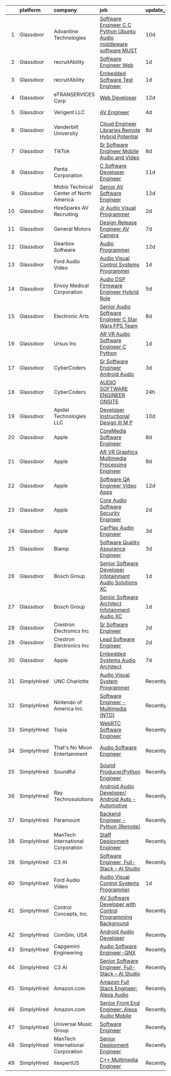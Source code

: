 

|    | platform    | company                                 | job                                                                                                                                                                                                                                                                                                                                                                                                                                                                                                                                                                                                                                                                                                                                                                                                                                                                                                                                                                                                                                                                                                                                                                                                                                                                                                                                                                                                                                                                             | update_time   | location            |
|---:|:------------|:----------------------------------------|:--------------------------------------------------------------------------------------------------------------------------------------------------------------------------------------------------------------------------------------------------------------------------------------------------------------------------------------------------------------------------------------------------------------------------------------------------------------------------------------------------------------------------------------------------------------------------------------------------------------------------------------------------------------------------------------------------------------------------------------------------------------------------------------------------------------------------------------------------------------------------------------------------------------------------------------------------------------------------------------------------------------------------------------------------------------------------------------------------------------------------------------------------------------------------------------------------------------------------------------------------------------------------------------------------------------------------------------------------------------------------------------------------------------------------------------------------------------------------------|:--------------|:--------------------|
|  1 | Glassdoor   | Advantine Technologies                  | [Software Engineer  C C    Python  Ubuntu  Audio middleware software MUST ](https://www.glassdoor.com/partner/jobListing.htm?pos=130&ao=1136043&s=58&guid=00000181e6df0a8aa44420ae13933547&src=GD_JOB_AD&t=SR&vt=w&ea=1&cs=1_445a23c2&cb=1657435786385&jobListingId=1007972073670&jrtk=3-0-1g7jdu2r0k27g801-1g7jdu2reih4o800-43f7a1d6bbe0e6f7-)                                                                                                                                                                                                                                                                                                                                                                                                                                                                                                                                                                                                                                                                                                                                                                                                                                                                                                                                                                                                                                                                                                                                 | 10d           | Redmond, WA         |
|  2 | Glassdoor   | recruitAbility                          | [Software Engineer  Web](https://www.glassdoor.com/partner/jobListing.htm?pos=109&ao=1110586&s=58&guid=00000181e6df0a8aa44420ae13933547&src=GD_JOB_AD&t=SR&vt=w&ea=1&cs=1_f491dd7f&cb=1657435786382&jobListingId=1007993350900&cpc=DE56C24FF6DEC286&jrtk=3-0-1g7jdu2r0k27g801-1g7jdu2reih4o800-a6fb43e5e45320fe--6NYlbfkN0CGG9KWCDlpnNsyBDyIiP_Q0811kl3MMa1wmNp0I1WtkTaTZU1gJWaiKEGe9oYuZ3D24_95v17khzDiNXpw4LLHJOQJ9BVohnrIZIusuTOLLdPBYJ9KDpcSggyMqRvD638LQj4oy0VNw9WvDZguzChTiPuvLyvDPZakDNqpmlS2eUKSlZcaQkWiWD6_8VtsqzbW4Hw1-lOC518riWeM33IXHl0nULtZ8LAcbk1CzQN85WR73PWjG8jhR9K2L1BeYeMrBGUPV7UEdRh7NjrHCacSNZOLCD14Ao1xrtZjnqR4kADrHJPkjxvZWj53ryZPe47bfZmwn6DgWr8iWeDM_uCqXsY4PEtJkoQ_id4_ef5XzsGX004_qia7i-h8Usavslx3OkzmZoA5ap7FqBwigcmk7xTNJ1Tc9O39GdRMas_PBLrgA9boGQAnmXHR5sG0nGyfXQSWzBurLPeF5v9qKPyz4SJYbn_vMi83erCJr8bzZLB6SeyiEJbQ58xYJax4PqCvrgNssA0NDQ%3D%3D)                                                                                                                                                                                                                                                                                                                                                                                                                                                                                                                                                                                                   | 1d            | Anaheim, CA         |
|  3 | Glassdoor   | recruitAbility                          | [Embedded Software Test Engineer](https://www.glassdoor.com/partner/jobListing.htm?pos=112&ao=1110586&s=58&guid=00000181e6df0a8aa44420ae13933547&src=GD_JOB_AD&t=SR&vt=w&ea=1&cs=1_93501a35&cb=1657435786383&jobListingId=1007993351065&cpc=E773D000C9BC26FA&jrtk=3-0-1g7jdu2r0k27g801-1g7jdu2reih4o800-b3b2e304a8b052d2--6NYlbfkN0CGG9KWCDlpnNsyBDyIiP_Q0811kl3MMa1wmNp0I1WtkTaTZU1gJWaiKEGe9oYuZ3D24_95v17khxRh67z8nuWlw_D1Ty2Lel98NeS7hoFDxfSTsXxHpp3u-K8neV5fMfUbHy0WssQFyuEkcgyK-5yTWhd_mTY9STW0Gyjk2j3lUCFun7KjT2EuXEW7ttgqbowRWdpt9YjvpeBXu9gmvqbTQGX7oWvMOfUtXJtSuKIiLyVVQ7J79nz4RUoWKELLZLFcmiv9XZzh7THKnUMye3vJh5v6UlpOpYJmlSY3KmW-FF-WS2jJH9mqhfIsY6kWey3hTGmiWiU1BbM4h7Dv9WjptFmvHc40kieqIyBVeBKym29UtJQwF3FeaTqDCJO7lPGPO6FU4DWEqWsgx0PSUO-0vXv6MhhmpLXvlkOUR_KPP86nRLLvRabRkKL0SFXCGRv8UgUiDWno037m5cHvdwmAgX_H7QDcL4B78vC0WbeYhfG_720CoqUaBcHxommB7RMxpWv-XmyqMQ%3D%3D)                                                                                                                                                                                                                                                                                                                                                                                                                                                                                                                                                                                          | 1d            | Anaheim, CA         |
|  4 | Glassdoor   | eTRANSERVICES Corp                      | [Web Developer](https://www.glassdoor.com/partner/jobListing.htm?pos=119&ao=1136043&s=58&guid=00000181e6df0a8aa44420ae13933547&src=GD_JOB_AD&t=SR&vt=w&ea=1&cs=1_94105a07&cb=1657435786384&jobListingId=1007966492253&jrtk=3-0-1g7jdu2r0k27g801-1g7jdu2reih4o800-0b4d931cfa313b9a-)                                                                                                                                                                                                                                                                                                                                                                                                                                                                                                                                                                                                                                                                                                                                                                                                                                                                                                                                                                                                                                                                                                                                                                                             | 12d           | Remote              |
|  5 | Glassdoor   | Verigent  LLC                           | [AV Engineer](https://www.glassdoor.com/partner/jobListing.htm?pos=102&ao=1110586&s=58&guid=00000181e6df0a8aa44420ae13933547&src=GD_JOB_AD&t=SR&vt=w&ea=1&cs=1_ab3153ec&cb=1657435786381&jobListingId=1007984822485&cpc=63C68CF611DF075E&jrtk=3-0-1g7jdu2r0k27g801-1g7jdu2reih4o800-c4106be80372c143--6NYlbfkN0AHZxIc0N1kMT8kNUg1DFhCllKZB1i6XRpHyefWo7Z_obAoRrv4EF-YffJpju_f3_S8p5VJSRh3JCqwMhzjap7rCn7-8ULSAGIrnb-k3sfiMpRYf3PK_ebrI8DqRVnG-QAI5ez1s_flDP-etVsNG07ZYaBzbL2KsqnHAuHyeaC-Ghs2PiMKHsz82SQjgwaJpYuqekNGZQOG2SfrUrdRZqmBlGXf0nQmUKnp6OQEWDWR8q25jxpXN7abvAOITwaydmYmpeMcpB1MoAhDKYz1GUFjqHLEMSFt5oFnBaSaOqTWyqCsXRF4K1CiIVf5AdxZfZu1SnrB7DBOkCZaF0CmJZXforEUcNYVFlCc7yS23y_7MyOUM_sZvHqiSHTQ35QDbaDEggl56CgyBvCoS5ie6bckGdRfcvTYY2as1zNoSEh53Qf88Z4kUZdcOrPha2pxGyabyM3MISfPMraZRGMMOQId_c9T49u-AYwty7psQzijhkkPrVnuch269VkNu-1Ic0FmzcZYwufywQ%3D%3D)                                                                                                                                                                                                                                                                                                                                                                                                                                                                                                                                                                                                              | 4d            | Charlotte, NC       |
|  6 | Glassdoor   | Vanderbilt University                   | [Cloud Engineer  Libraries  Remote Hybrid Potential ](https://www.glassdoor.com/partner/jobListing.htm?pos=125&ao=1136043&s=58&guid=00000181e6df0a8aa44420ae13933547&src=GD_JOB_AD&t=SR&vt=w&cs=1_d959d527&cb=1657435786384&jobListingId=1007977526688&jrtk=3-0-1g7jdu2r0k27g801-1g7jdu2reih4o800-c3977357fc7c0025-)                                                                                                                                                                                                                                                                                                                                                                                                                                                                                                                                                                                                                                                                                                                                                                                                                                                                                                                                                                                                                                                                                                                                                            | 8d            | Nashville, TN       |
|  7 | Glassdoor   | TikTok                                  | [Sr  Software Engineer  Mobile Audio and Video](https://www.glassdoor.com/partner/jobListing.htm?pos=126&ao=1136043&s=58&guid=00000181e6df0a8aa44420ae13933547&src=GD_JOB_AD&t=SR&vt=w&cs=1_21826355&cb=1657435786384&jobListingId=1007977692020&jrtk=3-0-1g7jdu2r0k27g801-1g7jdu2reih4o800-fb4d70513ed015d7-)                                                                                                                                                                                                                                                                                                                                                                                                                                                                                                                                                                                                                                                                                                                                                                                                                                                                                                                                                                                                                                                                                                                                                                  | 8d            | Seattle, WA         |
|  8 | Glassdoor   | Penta Corporation                       | [C   Software Developer   Engineer](https://www.glassdoor.com/partner/jobListing.htm?pos=121&ao=1136043&s=58&guid=00000181e6df0a8aa44420ae13933547&src=GD_JOB_AD&t=SR&vt=w&ea=1&cs=1_56584ad9&cb=1657435786384&jobListingId=1007968416590&jrtk=3-0-1g7jdu2r0k27g801-1g7jdu2reih4o800-40ff0cdbb3ffb393-)                                                                                                                                                                                                                                                                                                                                                                                                                                                                                                                                                                                                                                                                                                                                                                                                                                                                                                                                                                                                                                                                                                                                                                         | 11d           | New Orleans, LA     |
|  9 | Glassdoor   | Mobis Technical Center of North America | [Senior AV Software Engineer](https://www.glassdoor.com/partner/jobListing.htm?pos=127&ao=1136043&s=58&guid=00000181e6df0a8aa44420ae13933547&src=GD_JOB_AD&t=SR&vt=w&cs=1_52bd9788&cb=1657435786384&jobListingId=1007966371416&jrtk=3-0-1g7jdu2r0k27g801-1g7jdu2reih4o800-7715714bf1b4ad98-)                                                                                                                                                                                                                                                                                                                                                                                                                                                                                                                                                                                                                                                                                                                                                                                                                                                                                                                                                                                                                                                                                                                                                                                    | 12d           | Plymouth, MI        |
| 10 | Glassdoor   | HireSparks AV Recruiting                | [Jr  Audio Visual Programmer](https://www.glassdoor.com/partner/jobListing.htm?pos=104&ao=1110586&s=58&guid=00000181e6df0a8aa44420ae13933547&src=GD_JOB_AD&t=SR&vt=w&ea=1&cs=1_ba8da75c&cb=1657435786381&jobListingId=1007990589401&cpc=F793441F64F6F721&jrtk=3-0-1g7jdu2r0k27g801-1g7jdu2reih4o800-3645d3de07ee691e--6NYlbfkN0CgISsLKYw0qJRFWluNVVgIYeD3xM8qesrjCvAKwjwwKRSQqxAUlElEhVVO1a0J4Unh9MYd1JqPkQC11VzVzI6yg52sATyjgpvMUk0BUitp0u6dvzaBntZv5uGPwrmlY2rICOfOV3e1M7oxBnFa0aB2XTgOd7Gr7MyaAELUGl7tizV7Ga54Kq26hB4Sqs75kd-coSpZ__3ZzPvnwEu68YAF9LvfmQvYKorfFa_APrqjRNX3nKr0_A_vPF2tMRgD4W6J6eSFsrW_8L8arXRmEBrCS5h1uyriA0Nc_-0S_-E-18lCI85vJaqOio2-yVCk4UIDb9bGMAs6ocDq61ITp6M58DRZqSGbz2YD92pE3aliuuXiJu17b7S70jTH8onSRLFAcATQzmpft0Yp60nIC5Lab3SORS5U_udmJucXRkazK2JTohd21RAYiI_lolB8EiB484_UG1piTUmQHtvpBj6CYb4liPXQnwRCcD1XwBsiPwGAEOxsgbpoArCHxpGNDEW8JEo1AObxSBFksr7yjOvG)                                                                                                                                                                                                                                                                                                                                                                                                                                                                                                                                                                                          | 2d            | Richmond, VA        |
| 11 | Glassdoor   | General Motors                          | [Design Release Engineer   AV Camera](https://www.glassdoor.com/partner/jobListing.htm?pos=123&ao=1136043&s=58&guid=00000181e6df0a8aa44420ae13933547&src=GD_JOB_AD&t=SR&vt=w&cs=1_1db78e12&cb=1657435786384&jobListingId=1007979241599&jrtk=3-0-1g7jdu2r0k27g801-1g7jdu2reih4o800-e91fb23f7f6e60ba-)                                                                                                                                                                                                                                                                                                                                                                                                                                                                                                                                                                                                                                                                                                                                                                                                                                                                                                                                                                                                                                                                                                                                                                            | 7d            | Warren, MI          |
| 12 | Glassdoor   | Gearbox Software                        | [Audio Programmer](https://www.glassdoor.com/partner/jobListing.htm?pos=122&ao=1136043&s=58&guid=00000181e6df0a8aa44420ae13933547&src=GD_JOB_AD&t=SR&vt=w&ea=1&cs=1_6c4aabd2&cb=1657435786384&jobListingId=1007967708425&jrtk=3-0-1g7jdu2r0k27g801-1g7jdu2reih4o800-b083600c6f706150-)                                                                                                                                                                                                                                                                                                                                                                                                                                                                                                                                                                                                                                                                                                                                                                                                                                                                                                                                                                                                                                                                                                                                                                                          | 12d           | Frisco, TX          |
| 13 | Glassdoor   | Ford Audio Video                        | [Audio Visual Control Systems Programmer](https://www.glassdoor.com/partner/jobListing.htm?pos=103&ao=1110586&s=58&guid=00000181e6df0a8aa44420ae13933547&src=GD_JOB_AD&t=SR&vt=w&ea=1&cs=1_3f7f75b3&cb=1657435786381&jobListingId=1007993174545&cpc=20E46BB5786CE82A&jrtk=3-0-1g7jdu2r0k27g801-1g7jdu2reih4o800-72ff076388985a37--6NYlbfkN0D5Qh5ztHRJazBopTDU4c15ovZ4yuEHLDrRszDAd4mXZfEM9UhCL-UOGfuzT-KuljJFK06AQHoYU57YAYNjUbhnHAcwFeW0cV4-wbyC8hTrz52B5uGs0Xrn7C4pvwEj2VATkM4T7HnATzImlYTII65d4hbg04qPgSOgfl85f_CI4TVAYtvbkd1CpNKaDqKdjg5h7gThOA6axdGI2WRmcKcqitR950kbAkwxhd0YAy4wh0vOtoslwLsK0ruL9xt4TfnGFTietQnbizllJCqB4wmo0dM_z_ei8OldcEv-pQTbMJ9lb9lnrshTdIv6-gG4rUbiB_9hOOcMUeeiVeHMLnhnv1TT3gpN3NlhpNZ3nTWLoAAA20Pr_OBgeXbK3XJ-PCELjJDAMRpcsTCcrVi2NRnNK3LBrydtL8jWG3MO3D0_Az1qR4u0wFgE_u0eqrQ5-7ruGRIopI-ldeTZjZxpUzLZRtNV6zSnCI_VFz31WY4tvIgLvEU9eLboBxLpZddPdVTQ4s66V0TEY0SDemTKVo25)                                                                                                                                                                                                                                                                                                                                                                                                                                                                                                                                                                              | 1d            | Oklahoma City, OK   |
| 14 | Glassdoor   | Envoy Medical Corporation               | [Audio DSP Firmware Engineer  Hybrid Role ](https://www.glassdoor.com/partner/jobListing.htm?pos=101&ao=1110586&s=58&guid=00000181e6df0a8aa44420ae13933547&src=GD_JOB_AD&t=SR&vt=w&ea=1&cs=1_c38c3d4b&cb=1657435786381&jobListingId=1007982843269&cpc=50179EF3956C3176&jrtk=3-0-1g7jdu2r0k27g801-1g7jdu2reih4o800-1a8667a6952a7d3f--6NYlbfkN0C2SVAOpOeIWQkPp9EeCSLxTLheLRty2uanDx8E9nXZ3vo_i2DCYlseHe8MlqP0GQrwO9cNewLpOxVPax3blNM7tR65ucCZ_LJY0bOTgnoi3fYnvrn6CGy52bnNlpOl79nDB8WILpGyF19NTpy5P6wBcBXV3KL3xsTIiZ_23L9qdJ9WrVTiU8K0LXcy-92zjF0GUxf5K0Bq3tm8HxR6ld9c6HDogUtONZQrj5gEzGZ1Zkm0Y5a5oa3fKopQcTCV2gnI3TzI2dgP6nd0XLYDzf_g7sDKHDNngLW8IjLvtWI91_1brL5W-CxcQiWEn0gN3h9k-Wao53eaSC2QpcoRVLvlLDTD9oOviG0gVL8vkuIejoknuhY9zAHpHk_VLkHdC-ONCWZH_HZAJnU-bXwmAH2IhhA9l12CRur4p2xLsHoEEmtsWpr5i426wOUOkbGNR5DRC6Os-KCAvPe4FouP6V8EeYoEJYUhDi_TJXF4uTA-gJrjm5c4420PLHdTzVzdRZKvBe_z61E0MYnM-36SG6PxvznZ9JrMoTg%3D)                                                                                                                                                                                                                                                                                                                                                                                                                                                                                                                                                              | 5d            | Saint Paul, MN      |
| 15 | Glassdoor   | Electronic Arts                         | [Senior Audio Software Engineer   C    Star Wars FPS Team ](https://www.glassdoor.com/partner/jobListing.htm?pos=120&ao=1136043&s=58&guid=00000181e6df0a8aa44420ae13933547&src=GD_JOB_AD&t=SR&vt=w&cs=1_64843f45&cb=1657435786384&jobListingId=1007977803487&jrtk=3-0-1g7jdu2r0k27g801-1g7jdu2reih4o800-17edc09a89127899-)                                                                                                                                                                                                                                                                                                                                                                                                                                                                                                                                                                                                                                                                                                                                                                                                                                                                                                                                                                                                                                                                                                                                                      | 8d            | Los Angeles, CA     |
| 16 | Glassdoor   | Ursus  Inc                              | [AR VR Audio Software Engineer   C   Python](https://www.glassdoor.com/partner/jobListing.htm?pos=107&ao=1110586&s=58&guid=00000181e6df0a8aa44420ae13933547&src=GD_JOB_AD&t=SR&vt=w&ea=1&cs=1_97421a6b&cb=1657435786382&jobListingId=1007993377891&cpc=BCC169F53084E245&jrtk=3-0-1g7jdu2r0k27g801-1g7jdu2reih4o800-aa3ce2fb02d8ce81--6NYlbfkN0CT8vBT9H5mqECx2dfLV_FONLPDKpIRssxVwtj05Tmm4rA5I0VNOPdM1oYsK66ov5oIrm6uNt0XDvpl2KYEwQICSaD5MLEKBZUJ16SpRSONk4KxDzLgWuNHc-mKZGUkO1IWuKva4frPteSuou09hRerYEP3Zpi81Lc8E9fKSHP7VIDxORxefithbZH9PCMwkDukGkVZREcWMM9hVPJ9fODmdt4RfzPiA7lnwPGjRh2I_k9VvPcZ9j8QIULubvdA6fo_5Nl_hcuOiz1TaPpLI9OQl0YoX_Ue4t-U8z3hCVWY2NboO7bSiJ273qSPoPBwZUJmjPPUGWEHR0nT0T575uWdTPPA7ZjrbbSxGbqVGjyCk1UhyvZhBi-l_V56YZSPh1fZG45zXJbY7DgqN2M7wRciRJWpi53Ck_8btodY9ZcvlXGH7Q_OCQQBwJhZBfpPhnSXGF9VLTinmqh36fa3vohhcIbOlHJ1HtBfxCQe2HW43j68ZCrFRd4--PGOe96DnocDJvpUKq5yLP96Gc4l7_abInCN4MyiEDIe_vLH6h9ALU9sCV-_7fW6lv03XZMe2esHk-PTJjsmwkpGJ3Kv9Kq-1QT0v57oVGRJTFj5TEKLFRvCPUpG_MjDXM-RJgkWdVy7NNGLzr1UopLQoiTFQ-DMN2pHL2bTp8FXAL1jLPz7uLDIj36BMqxjMWepiEflijYDu3erot5EKhYdDUJA8sqte9I5kGN5zfKgVUHfVs2YzbY1Amy7nYSysszAPB70sYcuVMezddPiplBdSK7xRfP5j2NfdIIfEgDg-TDka-1CsCGpTatPdLRoZYgWa-hbRGrOA6Br5ZCRsnNVKCh0sEFPcD1YAqqAkPhB-9qMiIG7lZKdbgiD214GGgVHDKVLRXZu5_Gs9vw76SuS0z4w2okdvp2b3znEhGC6v3IO6I9v6dCW8BkEpXNK7VUYqleuWBQhE1XR3OBCx4qVlZaAhZV3RanDkSGAuxi2cJ6i7xKqjK2FQRWgjAUEh8vJDGoCJFs%3D)                                                             | 1d            | Redmond, WA         |
| 17 | Glassdoor   | CyberCoders                             | [Sr  Software Engineer   Android Audio](https://www.glassdoor.com/partner/jobListing.htm?pos=118&ao=1110586&s=58&guid=00000181e6df0a8aa44420ae13933547&src=GD_JOB_AD&t=SR&vt=w&ea=1&cs=1_d6b9120b&cb=1657435786384&jobListingId=1007987517099&cpc=8795CF9063CD573D&jrtk=3-0-1g7jdu2r0k27g801-1g7jdu2reih4o800-a8e540be4dd6c408--6NYlbfkN0CpFJQzrgRR8WqXWK1qKKEqALWJw739KlKqr2H-MSI4eoBlI4EFrmor2FYZMP3muM3OOity3yEcY3i_J8LPh4nGZ28eVZoRp-v5PROKvCD6H6FQ-l7WGNxNyGKyW6Uz2ZtP6R3WzhHAO6LhwCZqjM6JNHaePJPsfycbwRj3WCnzWZclC7CDpLwG5AzyzzS8A4JqplNkNX2ETOqNOGFgO_e445VB_pu-UKUHpPyZ9cvmD02iC_LT6CtKC7Ktp-27WlzZN6xagWxiVpeP-h_C1gf7XlSPXXXy4NVAlTayNbcW5VHGNT097gEIJpzWZdRsSHwLSlkMGPyVrB34-Ehsb7dzhMSkuk0UHN0axezntYBWIycvFLHLMX2tT05lZrcqU_5uQa6ZOxmDtxaclla4ZkrmSCOgWj1JMguHZnJDObfI21P0aKbMRPcVmqcVcQ-oPoIIQckjqro89Xm6nKX4reRGinN2s1QStKhH5Tkjjb6hcqCjWCs0MRV8sUWPXJItIPFjPPRoPaGASKmli24J4KRP1ah1YHltjs3P8fKGBHUBYuSi5YR3Barm28nHNxE5nOi1gIEuT2ljzT2Hn6Bgyt1kC0gYIH-jTNauCYsfGNeY077Tk9dx2zW0sNrt4agtOXjrf1upORHctDyYgHmRBnSGeBGJ4KZcTzfJ5Vh7ls_LW2j5Hzjqx5ZW3NX2DVRK48c10m2fT_jQ79yfm_jGnaFdGOlE460PR_Ylg2CMM2BxixueAplIvQbIk9YkKpBw_PZKJjQSwUV8qUZ9dRD3ndAVEiEvEZd4wRq9ersi30_xOm3ePhqCwL2oblC0ru935m4H48IVVUXdTJpN3pvUYJ-l6_VJnxWjMurHLh7_AMcuOyRn6SKz5jM4F-jvSgRhjZBEbfhDBRd7I8Butpr9DJm7JwZwYQq7pY-nBEVNYDaze7uc_WaIs3ja5gXmMG3QD0-Jj7IAVWwBvYq4N_EzFKq3Y90W7acSATo%3D)                                                                                                  | 3d            | Encinitas, CA       |
| 18 | Glassdoor   | CyberCoders                             | [AUDIO SOFTWARE ENGINEER   ONSITE](https://www.glassdoor.com/partner/jobListing.htm?pos=116&ao=1110586&s=58&guid=00000181e6df0a8aa44420ae13933547&src=GD_JOB_AD&t=SR&vt=w&ea=1&cs=1_8ac4b5cb&cb=1657435786384&jobListingId=1007994357075&cpc=F4EED0218A761C36&jrtk=3-0-1g7jdu2r0k27g801-1g7jdu2reih4o800-d349d29470b0b9ea--6NYlbfkN0CpFJQzrgRR8WqXWK1qKKEqALWJw739KlKqr2H-MSI4eoBlI4EFrmor2FYZMP3muM12TYa1eX62s1as4sK1KBTxr7YSd4bzuOXXHol3SLNurbn9w4z2H36guxaaWjyQPw-5kLAZ4DZaNeXmMNIRg9PN3FTIKdq4p4FV0c0CK18YWeOoDxnbQhZ4DhglN5hWnzsi_LwPMCittGmnbjIYxogGRpYDGuNycRhDkpvJSvWJ0kskhtYvmTVdfG1p3-pdmU--mDGZE1_CVbcGnfos5h-ywGJ8V3z9cofiH8QKAozgkT-PGPZnSDc5RMCyAPgmKLYuu6h6dW1aImj4iut0DwStw93NRkxzmuLy24fBsiJ5tuWth6lXaPayZrrFWsLEvKOqfJr86wv-3fjQO38XlPNG_78uv3hz48Pbl2Q6pFsUarn7wQlcstn7wPhzYwJhf4emtEdld0HSTSfur4cvxC8rS0HEsW4TasWyVqC5h8X76nja77A0JuGp8glwB5cV_rB63YJCj4wx97IYDEJ47rNFv-3cNNv9WzQ6nWf54ETK8qYbieQugngsDWsx2jUisLws19Mmwf9UW_xTMtyEZIiSMofcUMq3-UmUZlYUB6Z2vv9TO22a5KFT-_xosOnNHl1XdcNItUzPOlSziGl5_BPjXAUPYq5i2TgZgdvFUosnnyDrJpUdaynCSm1a_OYGniXZRrTi5b_4a9DChIqxYjy5BHCsnudXej75Qljbwf-5miTdTeKoBmBZOLaRq5aGYYhtzByzbgntGCNr0Jq-SJgtQN9iOJINiuscOTEcszZa--JcA8CM9k81Yy3a17-aZsJrWivB_VKecexeQ9Dg-sh-ugtmtM7XQrO6glrwiKoslBF9F1RYpSLighMdM3Xn9mvdTyZ_1RFPCeQ4GxggYyDPbbjLI6fUu9mvtO_ctkR72AD1ELLrXYsDw5D9xERg8HxOmVmvBGeRxcxkKJqAe23PYtQuREV_n-qtVFnoBKOiZNjnP_F_A9T7)                                                                                     | 24h           | San Jose, CA        |
| 19 | Glassdoor   | Apidel Technologies LLC                 | [Developer  Instructional Design   III  M P ](https://www.glassdoor.com/partner/jobListing.htm?pos=117&ao=1110586&s=58&guid=00000181e6df0a8aa44420ae13933547&src=GD_JOB_AD&t=SR&vt=w&ea=1&cs=1_de58ee32&cb=1657435786384&jobListingId=1007971118065&cpc=AC285F3A3ECA6BB0&jrtk=3-0-1g7jdu2r0k27g801-1g7jdu2reih4o800-59fe664ff94ea83a--6NYlbfkN0C-xuqgdbktDILJoi_o42Ntwte-sxNwJl4lq25EOjgqY9QdTvxhiZuU73FoiVdnOk67AFNhSwXEKX4mObxfrrOA-geal6H9DRqbEnd4vjH1q4OM012OE7YutG7o0AWZGYV-rNMEYq_ieIZSjLOr3U7jruqw250lHhT2B_-I6PKUJD-ySAzVL3F9dacZb2kT9_kpXtZHVZIdEBCevBqyC7dwL8_1lfiLmYGyPp6rO4fq0rWhVL7C24vhdMW3xnbGGtpW3dZAGdmI_BVTgarGMO0FdT8zqePq_FQpSp7tUPVMyCjdtPWR8Ykrfhscj27yIrDIQDneqzULmoxE6nltsS098gw_nRKs7i8Uj_x1XervVWakcuboqewoQAYp_qEMFxZXAUv5ZCWPGqdB-zBo8d7XDM-okIUMtsSfwgrXJzp6c0Cjt13xw87U5QaiUpYc5RfQt3tAZAz-_4wLQ5LUt4B22ysW2YtzhWFIbOu8JprC0k6C0P5_hogQitE07e9_iuGumt7SiK7RRLsOcF8pgb56)                                                                                                                                                                                                                                                                                                                                                                                                                                                                                                                                                                          | 10d           | Chandler, AZ        |
| 20 | Glassdoor   | Apple                                   | [CoreMedia Software Engineer](https://www.glassdoor.com/partner/jobListing.htm?pos=114&ao=1110586&s=58&guid=00000181e6df0a8aa44420ae13933547&src=GD_JOB_AD&t=SR&vt=w&cs=1_c2217482&cb=1657435786383&jobListingId=1007975871307&cpc=654405A9B1E0A9F5&jrtk=3-0-1g7jdu2r0k27g801-1g7jdu2reih4o800-7e77140ff1325a41--6NYlbfkN0BvKrLyj5gPmtZO9T8euul8TCxuuKNOtzRJOomxnwSEodTz2Bc-sPZlt2Zgji_QUXHSttm3qWDpamiBvBmTRre9KuJvEXwYRhheRZCDmcoME-eCu_BcdpDv9DGBwDJaPoI5SFYArNQsO-gIclnM_Ig0IdukpxIQbmsThR61VUMK5aHXzzY7WJo7PfQlDhDRr646f2pLa9UMvvcu_sEfQ2iKpwUhn8E9rDEv1ET2iH3Ptl1GjYhHj-7D-cwKcRWQr14JigoW_5cg_VIcj4IA6D5_AgFbnfkjB3ldDbrxQTX9vM_v8Uk8klRspxFhyOCs2j_gEah55BIxQJFARWgOQJIIyoB3Bkz5UTTjVYtoXAveX-_kopnacT2aD2Es5wEXTXrYJc6UBwQi5EMk5AJnXBS2FlQ9eFgfsWkmpBmqT_4AaXu8gAupQdbKr5wkJmZoUjwXBq7Uct2_lIWD2qnEs1Z4xmXycSFye9qnKh1JRPbNv1uP2If8hru_e3tEi4NyjsPmAZT1tUgSHV97psj9RnMnplpMLVUPnRN746q-VIEhwIxI6a2A5qakykaWKU1xcfwXZ_ezDte0W0vp9YFuSiuPgsQURvciLfkjbb2id_yHIqMWKoEk-D2GRlNONPWOjVAyAlp6KRyCC2SNT1eRIa1JU0bM7X9SFANG4B1iW84WxV8SURJtLb9Njlb-s64AwWAAS_bSenyIe4p1IGA_v6guaQVKCYlpAvblMa_g0Ueo6dZbOsBgu5RiGeBnild5bp3i7tnu4Z2Lu1_LBBJnzQYtafWyVMk5b_KIx207WTwoEzCov9XotROOu_PQQQLdkEq_9Ac1LD7yiOEBTjlHoQ5aE4MozxwciT2ZECSWFYLh4nUsI0E-sPBJNbre6jOuFBh5_13r84yCvGklRSVbmPlr7IJqKmZlWQkCkGDzaZtprZNU-nnyNnkJzRgoGD52JOYUohzliK0aMw%3D%3D)                                                                                                                                   | 8d            | Cupertino, CA       |
| 21 | Glassdoor   | Apple                                   | [AR VR Graphics Multimedia Processing Engineer](https://www.glassdoor.com/partner/jobListing.htm?pos=113&ao=1110586&s=58&guid=00000181e6df0a8aa44420ae13933547&src=GD_JOB_AD&t=SR&vt=w&cs=1_fc905f9d&cb=1657435786382&jobListingId=1007972446479&cpc=AC285F3A3ECA6BB0&jrtk=3-0-1g7jdu2r0k27g801-1g7jdu2reih4o800-3bf16f8001782a40--6NYlbfkN0BvKrLyj5gPmtZO9T8euul8TCxuuKNOtzRJOomxnwSEodTz2Bc-sPZlt2Zgji_QUXEWVZWMiZmYmJjFihw_rE2R2VFrrvJGuTnAo7HxDR0QCp1NKBd5xIOQ1pjXZqTsh5Bxs3nXPlF6_Tcqp9-nqCEQfSFfgxz63xNPFDIA38Tuzl1bR-Gh5Y7e-3ssQeHBZDrq5TyZiHQyHipZkFQxybzrLr3JCBLGkx18OxbGU9FytjTv6LWpgu6UkMGuVYWBHJvgSUNK8K02sdcu_nUfjBkJKI7YAqgjwfrDlfWBTA3xajYS8W6waL2KwhkZD8f7ePQZvlQngLLzdyOBtKEK_7ivES7Secdn2dulhaLmfeZ0UosCPhhnt_9Il8VKls2Wsg40WJoVJOGeQRQJgOi4jU8SClH1IYkHp0-iqqtd5ll1Nb4XflnHCtFTydfkxB5JHT5H93lMfv2C7XpKcaiAlV6-ARER_omHzejMbOPR1Gs26BlPTiCuMyrW3iit2WZju-NzZxKyRk7XMJ55IjgcgQwIL8VSEZ_qL4nYfFXOiUe4Y210APSyYAPKRY7YaK6aD2s4ZTAGLjdSNPadMYkOpc9Rrc7pi9oqCjJjUM5ymA0EGk3e7v9Z0Ju1blXpJOfCfSntv_by3zdKyJs2z6NBk2XTmsNwk7IrDrzJYr9YNylnvb2jpGM-tAb5cBuM2QcIJAJeFFXsZd3VL-jYf0zVDUpWA4Y3oDBdhDLKvu9KSoGLu5Unn9pZC7S8WOEHxUN8_zYxcGDFPeMMcKYph202i0oM2lmD7fhYSw3i6T-p2HNNXJfdX_tvIB37gjePmQiepVBEyIyBa2SSdLnzjmT0PAg8JNa5BDRQ-bg5HUEvoygieCrkxRN9DB5uroFQb7sOx9BqEdpWiCW_j6GQcszzer7qECJ1DkPRWYW4pZE8CrJIgvPVanyKHZbGlCClQxTzKsdCRVDT1R0sDfcNRNKTpE1H1QEHoyYakAM%3D)                                                                                               | 9d            | Cupertino, CA       |
| 22 | Glassdoor   | Apple                                   | [Software QA Engineer   Video Apps](https://www.glassdoor.com/partner/jobListing.htm?pos=110&ao=1110586&s=58&guid=00000181e6df0a8aa44420ae13933547&src=GD_JOB_AD&t=SR&vt=w&cs=1_922f266c&cb=1657435786382&jobListingId=1007967756886&cpc=654405A9B1E0A9F5&jrtk=3-0-1g7jdu2r0k27g801-1g7jdu2reih4o800-0bdade9f17a86fb5--6NYlbfkN0BvKrLyj5gPmtZO9T8euul8TCxuuKNOtzRJOomxnwSEodTz2Bc-sPZlt2Zgji_QUXFXELoxp8pvApMoemC94hgT6e1pIA7KpGF0abhR2I4x_dmNZn0zKhmiAFZQkHW95_SRBTwkIH9UOabkQfzwdyecwpWnKUUm1bCyR1lwu0EfU4S3JEkvM8TIjYABrjLpWL6aIxrxhaMK_0U8Gz_eubB6NQeIEbzvmfGBvOoSrcbVhFc0aYuJWTf6JCjn-84Fub7doTOQ8cUa8IsJptwku7EQUqwqPuVykP8mVodDizYPCx7OefuZsbWBYb6EtqBGui0UkY_KfhhJTDe1ST2TA7GBCpcfGeXfjGh5P3Dq1OnXLobJgPzEfhWQjDQ64baxbpNJIWMBy_AfIV2qYAIeJNeATmZLhRmtAuzJdNcijpzB5jAcQfYQ3AxyLSjoqQziovic_pMYgEQSkTBsgzaMqYwzwaQVZ0PnuQx-bRJ76pdBRAboCvO5Gv5ETWCMHBfNrv-Ch8oTvrh1GiMpP3e6Ch85wID2hzpggSr7NWRIAbN65CU5DpQ_8tYA7kDPvLhNpeBgbwzm6bYEWChkAJIhnbjWMYXnDn3wA1KXbIeGfiyJViTZvKCtKCTnQdNSikqMWTZbvdyQzW8qh8r1-vnyG9y4XeTL7tMTKPohY89ZOCIKFL5FTQ5Qp87GDZKQC81FKzIzdvQ4qRZiC1xXyWLtUPd9Q9Aawp-WiHTe6gRZGXwSzmO07LquRGC6rx_P2KfsyfwqQr-xMhAm2YpMd7jeTJkeHNLmSzzZP6bNsWqVn2SRjbJS6JR542vlR3ZIeM2exr42oLcCInqZjc-Px4J2Xd9UVYYWf5dU1rYdtaa2zOZ2Ix2nxF2jcyQRZgSZOcJUzrH2n61ENRAR-oC4HpsG0InY67UIx1wA8dReX4WCmYSr6NJbsSMuCq57yzExmbA8gBko-yxdgekeWOzPNf8mHr7V)                                                                                                                         | 12d           | Cupertino, CA       |
| 23 | Glassdoor   | Apple                                   | [Core Audio Software Security Engineer](https://www.glassdoor.com/partner/jobListing.htm?pos=108&ao=1110586&s=58&guid=00000181e6df0a8aa44420ae13933547&src=GD_JOB_AD&t=SR&vt=w&cs=1_5f0a2af1&cb=1657435786382&jobListingId=1007991589186&cpc=AC285F3A3ECA6BB0&jrtk=3-0-1g7jdu2r0k27g801-1g7jdu2reih4o800-2a69099ed6f7ad76--6NYlbfkN0BvKrLyj5gPmtZO9T8euul8TCxuuKNOtzRJOomxnwSEodTz2Bc-sPZlt2Zgji_QUXGea24aHeGsF5mdlEqtzEaTvMH-aLyjXc_8ZWL-GtORKjPvzePFYFkbsCa9O1jRJON_SxGJAi-g5uzqek4qJkXYsHdI0aLe0i7775RZSXdDT0M1Z8-4a5wUtzGa9xA47p7sR62EP54PAyPmPud9qhDE5N7WG81V2KXFGgGa_Gd1dmsh8HD1iqeBy-j5v1LFU67FLkAsBVK8xaUi6EyuOXE4lsLQ2eK2JJuPtM2oVzGdU76OYtDQTY8Dvffpp2aspGd1QpkYYFKRQhL-0IMXOfW9a6TBpNFRgcJpuA8zP9GbuyEMRTWCMOuySa2udn2OSGKWG91mbSUGdToHR10Ao8E4tK04FjO19-QW2iyJ8VvdjnwnwebpWJKhOhvdwZjIc2Jo80yX_oeyD7r6V1jZb8g81FRTIvvmeG0tgh0y_EdRLAigj8-DZ6iXalo4-1-xawGMkf3SNSzjj0OQk4pyJ2TpXeYfkUdxfDwpLKuMft8VsHvTM8f69EXyAT-Ogkc3IcBZF39mQjnGIaoNu0DovLKVfNNSGff5Db2bF1Yhre68C4y9hHj8QiUgkhyZuTgza3GDdnH4bzvJ2MVHGIQIwkyUkCvZeJnQjg0OtiF49SZhmtgxsbOXi8v2yN4uT75M_dsBQjx-Kbg6gsdRarSTie8Ri_NcsYaEPR6yrDf9Vf0Wcs2qjjn2Xv2XWxfGEBQzM2CN_Yi9OqeJnZh_cTB7sS0YuPQuQmoKJD-ewDPy8ZymyxLMF4ILnLs_NTAJCsfkdSx1arzHWDPezJwh8q4JLlbLnh-TsQn8DaA3aqwzZiNZj7UL2S2sLVE7FBI-cOrti23Op3ersa3xFSi6JuDLNiTJPxaKoYu5wWDeZpEAnZL5sp3sWqVf-bl7Nz4imYPwwsegUuK752Obh74xRc_eFtx3r6Pl8S4Mlfc%3D)                                                                                                       | 2d            | Cupertino, CA       |
| 24 | Glassdoor   | Apple                                   | [CarPlay Audio Engineer](https://www.glassdoor.com/partner/jobListing.htm?pos=111&ao=1110586&s=58&guid=00000181e6df0a8aa44420ae13933547&src=GD_JOB_AD&t=SR&vt=w&cs=1_d28688cf&cb=1657435786382&jobListingId=1007988604857&cpc=AC285F3A3ECA6BB0&jrtk=3-0-1g7jdu2r0k27g801-1g7jdu2reih4o800-7aa30b78084fdf02--6NYlbfkN0BvKrLyj5gPmtZO9T8euul8TCxuuKNOtzRJOomxnwSEodTz2Bc-sPZlt2Zgji_QUXHm5gyoIT_Mztd0717o-bWxu__rngjRigbrzFgwMe57thp_HAy0guYrPX05nCSAA5Zd5Pw7hbZkRQ4ntthYz3Pg1g5rOfa8OueFUwg5JKb-JgDNjrA_Ab9Tz3Vq23UC43f2cHBdkAAoJH9Z419omfFKWWqN1BmcknaurfXtwwSR5yt8OW0_j-QsHzVIKfqfPbpxkZqce_hhgy2UlTxIupLV8xkbhKexGQI2ptqPwEpsc36yQ_zcMXXR7qI2jjHMdbnwOVjtgqnSVRqQjUiw6L8q8ZLzuyjOaY2Yo5MH_WZS9md9ohvYvOQinClY2BEYRf-w0DsvDlVsjCma1QCpW--6pZOyExqtjy1jyJ43AkBnvkiWw1pdEknHH6NW8OJmo62UCkG5o-HfC-UwJPF1rUtCip3TYaYoOAz7CKTS_tHUuu4n9b5jIM37TeHLTbNnt7RVr6BwYaLna58iv1uHj4AhkJdqShqpV2LKW89P8LRPTMLl45MfcFrCBOFNG4S3ILNeJZvC9nTuFv8hB-WwLBQg2V0fDh501llHd6rd2kgAm-juVK8QvC17kTPVYdhyeWUX9ValTcfUYJV4NgDFlWimpIakGZOsNc8ws8GsKywmoSRDx-s65F-wZkavFgopd95aVNBkeFGC0747mdu2kDEAv-q0_eMOj8x84JkG_2koOxuGlutzihDkwBBqSTMg8t0_TK-uflOdDZmeEOHSiOoIRkNINCHzbBo8ZEokjoky-lIwcQXfixBINmG8IaopJRkI7vCwaJYuJDg0kBLavLH8bA27F_kDH9ytFjyGy2Ptwtg7HiQS5d4EiwGYwPuc0DvvEschbGRDFT07Vtk7rGUnZtcIN-PKOXe0P0Lrj02kY57-QnmXd1HOLfzMX2JoPGsluxjMPpvE5A%3D%3D)                                                                                                                                        | 3d            | Cupertino, CA       |
| 25 | Glassdoor   | Biamp                                   | [Software Quality Assurance Engineer](https://www.glassdoor.com/partner/jobListing.htm?pos=128&ao=1136043&s=58&guid=00000181e6df0a8aa44420ae13933547&src=GD_JOB_AD&t=SR&vt=w&ea=1&cs=1_4ef237e3&cb=1657435786384&jobListingId=1007988994624&jrtk=3-0-1g7jdu2r0k27g801-1g7jdu2reih4o800-c47b8132f48a1980-)                                                                                                                                                                                                                                                                                                                                                                                                                                                                                                                                                                                                                                                                                                                                                                                                                                                                                                                                                                                                                                                                                                                                                                       | 3d            | Beaverton, OR       |
| 26 | Glassdoor   | Bosch Group                             | [Senior Software Developer   Infotainment Audio Solutions   XC](https://www.glassdoor.com/partner/jobListing.htm?pos=106&ao=1110586&s=58&guid=00000181e6df0a8aa44420ae13933547&src=GD_JOB_AD&t=SR&vt=w&cs=1_6df5d13e&cb=1657435786381&jobListingId=1007993990704&cpc=5FEB1BEB8E14EF52&jrtk=3-0-1g7jdu2r0k27g801-1g7jdu2reih4o800-6eec653d885916c4--6NYlbfkN0C6GWNaujYxALY5cE2_tEHrxFJ_nxpjx3wh1ke1yD6QSF_gWAnu0BYVTdBq5zeqwu_8DmFWRnjnvDIEDGS0WjMiMi6mXIHoT3HjdeH-Hm_Jz9PALOceNcen5_sCXMux_GnmU19dUnzSt9cGF7CldGIpKR8a8RgWgSWnDAktV5lRbjbleWlnCcnUFCBv-V-5P5gGd7TOziaextoIkrsoO5YjF-0B9ir3JqnvPgfMczhO70UjuXQMIK98RE21HHYVvlO7rX_M-2ZlzQ86w29bvBSwuc4GjWAi5zOh2TDNdSM9xY3hI4FWZ6dZA-FAGv1s2dpfMsmAURPtCSXNEDsDYtkExpPRjMz30eiPHIuoluG8W4YdOVD5_0P5po_iYk3pXB3-4HIEP3boeMqemJVyikVzFpMMkwMD6bN_epLOcD7liKg8UFQgNC_aaPRT6rQuGA8SyJ6BtbcRp3HunC1Gay8n6oWkupK3xNzcucRiYM6dRm0ZOuQE9_i8n__LfQ9BPMwEEWuQWOIzFUtWmbgcCrN_BJhzh8jlGdiJOuhugnpUmgf-1Y3rhWSqCgFOvh1-EYI3iAkzME9fJftvaXDVyIWKmRWvPRbmaIpGuddfOUk3j9aUHR8sgOXT4-r5-MB0z8AFjZWdp67KU-d_8UnLkHUr61b54CCIPWtOqHuqCJEUBJhBoNccjNna6_2SrzTWTThjPgXp6qCnRAnlxD-g3Tkha7qzNF7x2O4YPjaW1T-51w0nzUNWDhBPj-jjQVnIHqy9QGa-FYFq4ng6nhr1d6RjCpH2Y9x1uBC704E1N2-QjLpCjTdoy7epPy5Bz0aIysfFOYW99v0tJCJXYaGECMtstS8HlFWj5s0ogUdPYI9iM6JqZvds7Ap_cqoBHd4_KIwzkQ06x_DntSn5QNrtI-c2sdQwo4FvmnxfpuFUdRTAAfnqi4BMIdf6pWOxBXAQ30LaGyrsBO4Hm2eXho5rVk3a2qM1dZance6xTuadPRl45YO-aUOa_MSqPsqcO9JsP4lMTZJJnMth-6TS-5P9EpGZWHauumbaSK68CzJrkq_TlA%3D%3D) | 1d            | Plymouth, MI        |
| 27 | Glassdoor   | Bosch Group                             | [Senior Software Architect   Infotainment Audio   XC](https://www.glassdoor.com/partner/jobListing.htm?pos=105&ao=1110586&s=58&guid=00000181e6df0a8aa44420ae13933547&src=GD_JOB_AD&t=SR&vt=w&cs=1_2b133705&cb=1657435786380&jobListingId=1007993990765&cpc=B6E9EE473EF69035&jrtk=3-0-1g7jdu2r0k27g801-1g7jdu2reih4o800-97c4a49673345f65--6NYlbfkN0C6GWNaujYxALY5cE2_tEHrxFJ_nxpjx3wh1ke1yD6QSF_gWAnu0BYVTdBq5zeqwu_8DmFWRnjnvDhdNu-cJxR5N4E-bjSweJk9l9eYPftDHB3hXsAqXT5jCLzUQFc5uuBbTNam9R7FrKuErp9LNIP5p5pBorowlr8Y7Tr0ILl5Q39Xqd6gCnAd0p9CIRepTKLqPI-dx-MS1ZpF0U6P8vsCFJpAQGxCioUaSzbEkYnIAfkLiHVoQIrLvLrn9JuBTRfiurT7RBDatP9hgfhSiNaPoz-_1nquJqKLSJ2x0Li5M44HOxmRrvpeb1I9wdhtfk3y-qCITHD1L8MwVsiwW2qan8lk1x7MojxC8EVh0jtyucArnA1JpU5128YzNzqIQvZnHvm09ICa27hdNz2ayR_W1BanXRleq256MxZ3BlFaa--qgbg2sx_KCenfnB3XG4TB-oiMiyjbAI3FOpV_xAFZSOimFhbB5P6NnqdcN2jS6YGu0Tj2rK2Mracg6ZvUb11K0GdyUYw9qdDLKUByhpCXa2yCy9tQweeruCPvW7-zgVvbEkAc4SeVnvWlz3UjYwRWtba4-Unti1g88gsRIuvbdvI35iUAdCe9p3BXgWCQ95V5wlDWbYC3wQTmB_1pe1-gG-KE7hDyLENFHhQc0rPr4UMBKBMJL3HkkTk58zG73gLHfJWTlEuh1ddhLfkfJgChfwfm-T6PIcWMxIwM41nyXkZM1FxrFb-XS5PULCYCYN2by97wYdCmFuOWMtoU4OGyg5VOh-qeqYHshS4URjPlVUuQxbnFAS6EDCyfxoqGUoOnuegxMNEaKEatKCI_8m8y50fisHpCOBhuRrR5bkaAYgJZofh9VzY1SYsXstL7OUMVr-VcMezKdBOSZSZ4PYuw0Kxv3ehpQ8CX-kiNxg6JwTRv4unft5v1YYZiuwHa4Smo6klbRgY9RsUW27HWs-8fyBi8Z7V6JAZEKaApo_TwqdD3oLiHHxoqAgt6NGxKtDa6xEnoLcTchMyt-X5cCkPvCQHJr4A0Zvofy8sm4F8vrFnrm5fKqoTYuQe18brRbMsTA726aQhW)       | 1d            | Plymouth, MI        |
| 28 | Glassdoor   | Crestron Electronics Inc                | [Sr  Software Engineer](https://www.glassdoor.com/partner/jobListing.htm?pos=124&ao=1136043&s=58&guid=00000181e6df0a8aa44420ae13933547&src=GD_JOB_AD&t=SR&vt=w&cs=1_c77de51c&cb=1657435786384&jobListingId=1007991318867&jrtk=3-0-1g7jdu2r0k27g801-1g7jdu2reih4o800-606620f489b5f575-)                                                                                                                                                                                                                                                                                                                                                                                                                                                                                                                                                                                                                                                                                                                                                                                                                                                                                                                                                                                                                                                                                                                                                                                          | 2d            | Rockleigh, NJ       |
| 29 | Glassdoor   | Crestron Electronics Inc                | [Lead Software Engineer](https://www.glassdoor.com/partner/jobListing.htm?pos=129&ao=1136043&s=58&guid=00000181e6df0a8aa44420ae13933547&src=GD_JOB_AD&t=SR&vt=w&cs=1_d239b24c&cb=1657435786385&jobListingId=1007991318869&jrtk=3-0-1g7jdu2r0k27g801-1g7jdu2reih4o800-738b4a8a7d2930cc-)                                                                                                                                                                                                                                                                                                                                                                                                                                                                                                                                                                                                                                                                                                                                                                                                                                                                                                                                                                                                                                                                                                                                                                                         | 2d            | Plano, TX           |
| 30 | Glassdoor   | Apple                                   | [Embedded Systems Audio Architect](https://www.glassdoor.com/partner/jobListing.htm?pos=115&ao=1110586&s=58&guid=00000181e6df0a8aa44420ae13933547&src=GD_JOB_AD&t=SR&vt=w&cs=1_9282cf16&cb=1657435786383&jobListingId=1007979187769&cpc=AC285F3A3ECA6BB0&jrtk=3-0-1g7jdu2r0k27g801-1g7jdu2reih4o800-ce2327862a81b1a2--6NYlbfkN0BvKrLyj5gPmtZO9T8euul8TCxuuKNOtzRJOomxnwSEodTz2Bc-sPZlO_uSwsktAegCjBFkktJ1XsZ0gtvmI_BGcaZnHufLVPIZfVsfuI-lXO08vqSdoBimat9I2D7b5PlrZZ-UUP0tejEMVrF9J2aItixeIhlnGAEnp2zvrRJ_VW5bj1ITLbDLo5070qDVnU3LAFJbGi7oNoCxxh9k1qvZxEhO28xE-awo_AY1E5ZNErrPNaI5MGY9VQYaMi3UaB4gE9dKFg0InVkUuOjPZis5B5aj2HQwzcnvPR0az5vdx7uB5CvXLhRopGGaeaEJJJtZ9D-rUiqR80Q0uPBFdITO6GNkG2O1MzwAwkqQ1ha6Itg6B9nlAe2LUci95wRR7ko9hZI5hvCAJl_gfOv6qv4bEVxQrJRaK2t5f6qpjCD-q6PuDaQlaIb3h7YS7dayWgn6TWZxvwu9pA5FMD4jwfrpxq596qtoj6DCHvR9fxCh6TXq3ej90XmDrayLrvvrqbfhLUJP5w11f7Y0IBTH40TltckGL5MD_wmdq7LuU8CrU3uas4vCVo69Ije_E8BP98keCsjIumhlTKas29rxC07qS8YiX45iJWFnJzPhQPfnJTDsPfTho6Orbg4CYuM0KoF9m08WDs6lFI9Q40UnKRI0xVC8NoVmSjuntqYnek140NPl3cq2ElwOah7i02eaN7G5apAjD3GD5kx_rb29kZjHk6A7u9z6ZSrDZxADjbUl-dDCpkvck3sY1--C4EoKgAu-HKZzUH8UG2zaFvJec82aO9GoUYd5DMoIsPSPcd819OdfTD_593-J8aThsK-grbG2acHMpxeBiUIdixp6GluXMoT8z7C-_XuxPrfJxj8w26ame2S77UUUegcj5-1J7M4g8Z_JVZO8XgHHXfb2eRwn5DHQNpk1wGjUtcghO1UIgmP-orj5SobI0ZBINRMj7qfTnlIMJHT4wD7ctUEDwl5R)                                                                                                                          | 7d            | Cupertino, CA       |
| 31 | SimplyHired | UNC Charlotte                           | [Audio Visual System Programmer](https://www.simplyhired.com/job/Upj78yis07GlSqxtHl2Swa1rk5I9aJESGfo3x3Xbyu0DsquRYZkvQw?q=sound+developer)                                                                                                                                                                                                                                                                                                                                                                                                                                                                                                                                                                                                                                                                                                                                                                                                                                                                                                                                                                                                                                                                                                                                                                                                                                                                                                                                      | Recently      | Charlotte, NC       |
| 32 | SimplyHired | Nintendo of America Inc.                | [Software Engineer - Multimedia (NTD)](https://www.simplyhired.com/job/uEATczG0MGxwgKCC5LBHlTuNeGypbCQVzKN0MtKC7BBki2kAFwbglg?q=sound+developer)                                                                                                                                                                                                                                                                                                                                                                                                                                                                                                                                                                                                                                                                                                                                                                                                                                                                                                                                                                                                                                                                                                                                                                                                                                                                                                                                | Recently      | Redmond, WA         |
| 33 | SimplyHired | Topia                                   | [WebRTC Software Engineer](https://www.simplyhired.com/job/AUqwZt3325LWwKCv5q6LaQ2a-TSucHSYz9v4e7is2qjDF5-kbUFEmw?q=sound+developer)                                                                                                                                                                                                                                                                                                                                                                                                                                                                                                                                                                                                                                                                                                                                                                                                                                                                                                                                                                                                                                                                                                                                                                                                                                                                                                                                            | Recently      | Remote              |
| 34 | SimplyHired | That's No Moon Entertainment            | [Audio Software Engineer](https://www.simplyhired.com/job/PeHcY4nu4_AAV4ySAye_gbuB1HVyHY1ueTMtae_8GhH791BRHgMABQ?q=sound+developer)                                                                                                                                                                                                                                                                                                                                                                                                                                                                                                                                                                                                                                                                                                                                                                                                                                                                                                                                                                                                                                                                                                                                                                                                                                                                                                                                             | Recently      | Los Angeles, CA     |
| 35 | SimplyHired | Soundful                                | [Sound Producer/Python Engineer](https://www.simplyhired.com/job/fKwTfqRWVzhZJJT6yoybTUB5_pL76wxlddnu6kqy2_naoU7JVaHVBQ?q=sound+developer)                                                                                                                                                                                                                                                                                                                                                                                                                                                                                                                                                                                                                                                                                                                                                                                                                                                                                                                                                                                                                                                                                                                                                                                                                                                                                                                                      | Recently      | Remote              |
| 36 | SimplyHired | Ray Technosolutions                     | [Android Audio Developer/ Android Auto - Automotive](https://www.simplyhired.com/job/qQOlLbbjAxw2xOxbfv-sTtFaZRlH33uUPcK0-WdA81yUVApFDdaS1w?q=sound+developer)                                                                                                                                                                                                                                                                                                                                                                                                                                                                                                                                                                                                                                                                                                                                                                                                                                                                                                                                                                                                                                                                                                                                                                                                                                                                                                                  | Recently      | Remote              |
| 37 | SimplyHired | Paramount                               | [Backend Engineer - Python (Remote)](https://www.simplyhired.com/job/uVo16lncaaYvqQ3hQyz6mZUCMXjbhfsJwpuMVTHwx13p-hQewFy35g?q=sound+developer)                                                                                                                                                                                                                                                                                                                                                                                                                                                                                                                                                                                                                                                                                                                                                                                                                                                                                                                                                                                                                                                                                                                                                                                                                                                                                                                                  | Recently      | New York, NY        |
| 38 | SimplyHired | ManTech International Corporation       | [Staff Deployment Engineer](https://www.simplyhired.com/job/yPDQ9_tPGp_8aufyeI2VJy4oOgwa1eZMATiJXNsYgtEmMWFMC5VaPQ?q=sound+developer)                                                                                                                                                                                                                                                                                                                                                                                                                                                                                                                                                                                                                                                                                                                                                                                                                                                                                                                                                                                                                                                                                                                                                                                                                                                                                                                                           | Recently      | Patuxent River, MD  |
| 39 | SimplyHired | C3 AI                                   | [Software Engineer, Full-Stack – AI Studio](https://www.simplyhired.com/job/w7odw9CW6-rAmc3SKnqDraVx_S3e7H2b_nRzXhSlA9-otNeYfFDpSA?q=sound+developer)                                                                                                                                                                                                                                                                                                                                                                                                                                                                                                                                                                                                                                                                                                                                                                                                                                                                                                                                                                                                                                                                                                                                                                                                                                                                                                                           | Recently      | Redwood City, CA    |
| 40 | SimplyHired | Ford Audio Video                        | [Audio Visual Control Systems Programmer](https://www.simplyhired.com/job/fW8nLuVu7yYBbSoe24VPiyy8TnupcCdqKD1JurOHUGEyn411EfdJPA?q=sound+developer)                                                                                                                                                                                                                                                                                                                                                                                                                                                                                                                                                                                                                                                                                                                                                                                                                                                                                                                                                                                                                                                                                                                                                                                                                                                                                                                             | 1d            | Dallas, TX          |
| 41 | SimplyHired | Control Concepts, Inc.                  | [AV Software Developer with Control Programming Background](https://www.simplyhired.com/job/zf3YnnJDNiC6b0ESIfX1wb6GR5YzneQS6hftmUv4-Y_toUSDhN2jMQ?q=sound+developer)                                                                                                                                                                                                                                                                                                                                                                                                                                                                                                                                                                                                                                                                                                                                                                                                                                                                                                                                                                                                                                                                                                                                                                                                                                                                                                           | Recently      | Fairfield, NJ       |
| 42 | SimplyHired | ComSim, USA                             | [Android Audio Developer](https://www.simplyhired.com/job/cUadKi4zglQMu3gC-tij2FdrLZ3ySmNcqjsCE03wMiKn-PWyyqNjWQ?q=sound+developer)                                                                                                                                                                                                                                                                                                                                                                                                                                                                                                                                                                                                                                                                                                                                                                                                                                                                                                                                                                                                                                                                                                                                                                                                                                                                                                                                             | Recently      | Novi, MI            |
| 43 | SimplyHired | Capgemini Engineering                   | [Audio Software Engineer-QNX](https://www.simplyhired.com/job/PukCn5c0YkczLS9XEUe4tc5PCt4zU0TPuQdkBzKm3vRCDZIU_1rfkQ?q=sound+developer)                                                                                                                                                                                                                                                                                                                                                                                                                                                                                                                                                                                                                                                                                                                                                                                                                                                                                                                                                                                                                                                                                                                                                                                                                                                                                                                                         | Recently      | Remote              |
| 44 | SimplyHired | C3 AI                                   | [Senior Software Engineer, Full-Stack – AI Studio](https://www.simplyhired.com/job/FzukuoEGq5ILur6RoOsvU9-taFzQsRJOBOHTyHgX5x2Cf4uZuyvANA?q=sound+developer)                                                                                                                                                                                                                                                                                                                                                                                                                                                                                                                                                                                                                                                                                                                                                                                                                                                                                                                                                                                                                                                                                                                                                                                                                                                                                                                    | Recently      | Redwood City, CA    |
| 45 | SimplyHired | Amazon.com                              | [Amazon Full Stack Engineer: Alexa Audio](https://www.simplyhired.com/job/veR5HI4Ro4Tz0YLpBtxee6mMOWlgbZCHiS7GngsgNwfseV3DCR46zw?q=sound+developer)                                                                                                                                                                                                                                                                                                                                                                                                                                                                                                                                                                                                                                                                                                                                                                                                                                                                                                                                                                                                                                                                                                                                                                                                                                                                                                                             | Recently      | United States       |
| 46 | SimplyHired | Amazon.com                              | [Senior Front End Engineer: Alexa Audio Mobile](https://www.simplyhired.com/job/1l1UD3Y2YEbNwiz9E0yl9ucgN5EIM5HWydaHEW0R3SouuMo8ZUXlHA?q=sound+developer)                                                                                                                                                                                                                                                                                                                                                                                                                                                                                                                                                                                                                                                                                                                                                                                                                                                                                                                                                                                                                                                                                                                                                                                                                                                                                                                       | Recently      | United States       |
| 47 | SimplyHired | Universal Music Group                   | [Software Engineer](https://www.simplyhired.com/job/kswdEx_CW1AJYPzW9HW91thA6tEESiRMI7fiUMkXp19tvWSz6eU0jQ?q=sound+developer)                                                                                                                                                                                                                                                                                                                                                                                                                                                                                                                                                                                                                                                                                                                                                                                                                                                                                                                                                                                                                                                                                                                                                                                                                                                                                                                                                   | Recently      | Remote +2 locations |
| 48 | SimplyHired | ManTech International Corporation       | [Senior Deployment Engineer](https://www.simplyhired.com/job/C0L7s8dKsJXUkS1bD_TyQFrNT4BDDiXiC8WVp6ZOF1PzFHz51SjQdg?q=sound+developer)                                                                                                                                                                                                                                                                                                                                                                                                                                                                                                                                                                                                                                                                                                                                                                                                                                                                                                                                                                                                                                                                                                                                                                                                                                                                                                                                          | Recently      | Chantilly, VA       |
| 49 | SimplyHired | itexpertUS                              | [C++ Multimedia Engineer](https://www.simplyhired.com/job/Hj1xRhaRPLiE0kT2FHcM3sIUKhOX25sIXW2iaGJsp7owpGFljLwpMA?q=sound+developer)                                                                                                                                                                                                                                                                                                                                                                                                                                                                                                                                                                                                                                                                                                                                                                                                                                                                                                                                                                                                                                                                                                                                                                                                                                                                                                                                             | Recently      | Remote              |